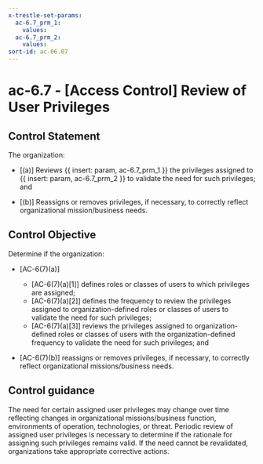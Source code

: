 ```yaml
---
x-trestle-set-params:
  ac-6.7_prm_1:
    values:
  ac-6.7_prm_2:
    values:
sort-id: ac-06.07
---
```


# ac-6.7 - \[Access Control\] Review of User Privileges

## Control Statement

The organization:

- \[(a)\] Reviews {{ insert: param, ac-6.7_prm_1 }} the privileges assigned to {{ insert: param, ac-6.7_prm_2 }} to validate the need for such privileges; and

- \[(b)\] Reassigns or removes privileges, if necessary, to correctly reflect organizational mission/business needs.

## Control Objective

Determine if the organization:

- \[AC-6(7)(a)\]

  - \[AC-6(7)(a)[1]\] defines roles or classes of users to which privileges are assigned;
  - \[AC-6(7)(a)[2]\] defines the frequency to review the privileges assigned to organization-defined roles or classes of users to validate the need for such privileges;
  - \[AC-6(7)(a)[3]\] reviews the privileges assigned to organization-defined roles or classes of users with the organization-defined frequency to validate the need for such privileges; and

- \[AC-6(7)(b)\] reassigns or removes privileges, if necessary, to correctly reflect organizational missions/business needs.

## Control guidance

The need for certain assigned user privileges may change over time reflecting changes in organizational missions/business function, environments of operation, technologies, or threat. Periodic review of assigned user privileges is necessary to determine if the rationale for assigning such privileges remains valid. If the need cannot be revalidated, organizations take appropriate corrective actions.
